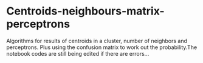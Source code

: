 # Centroids-neighbours-matrix-perceptrons
Algorithms for results of centroids in a cluster, number of neighbors and perceptrons. Plus using the confusion matrix to work out the probability.The notebook codes are still being edited if there are errors...

